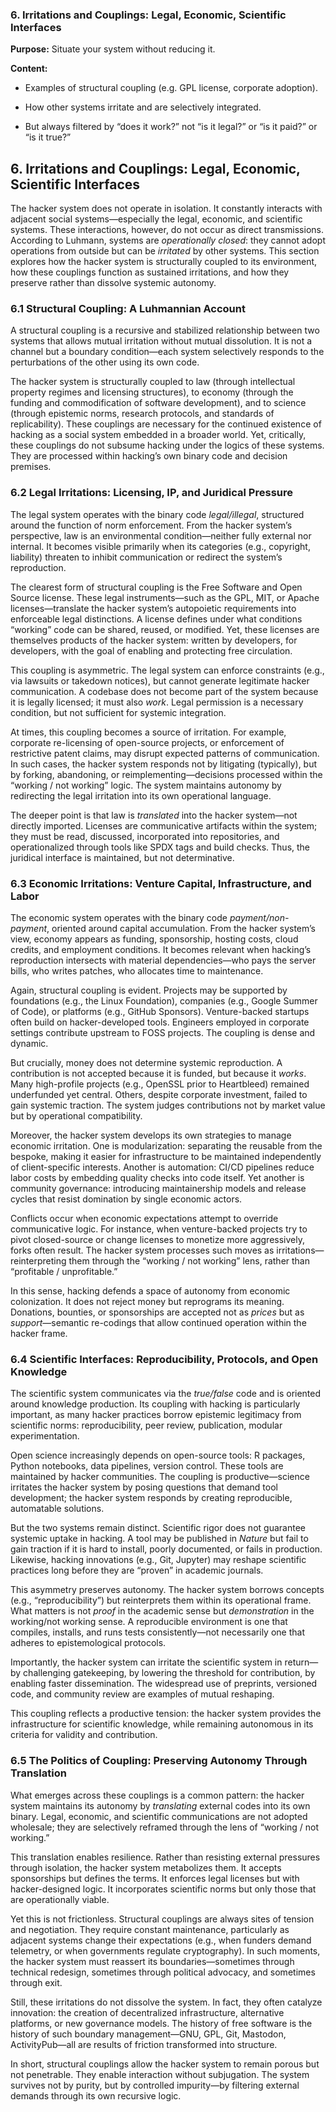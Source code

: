 ### **6. Irritations and Couplings: Legal, Economic, Scientific Interfaces**

  

**Purpose:** Situate your system without reducing it.

**Content:**

- Examples of structural coupling (e.g. GPL license, corporate adoption).
    
- How other systems irritate and are selectively integrated.
    
- But always filtered by “does it work?” not “is it legal?” or “is it paid?” or “is it true?”


## **6. Irritations and Couplings: Legal, Economic, Scientific Interfaces**

The hacker system does not operate in isolation. It constantly interacts with adjacent social systems—especially the legal, economic, and scientific systems. These interactions, however, do not occur as direct transmissions. According to Luhmann, systems are _operationally closed_: they cannot adopt operations from outside but can be _irritated_ by other systems. This section explores how the hacker system is structurally coupled to its environment, how these couplings function as sustained irritations, and how they preserve rather than dissolve systemic autonomy.

### **6.1 Structural Coupling: A Luhmannian Account**

A structural coupling is a recursive and stabilized relationship between two systems that allows mutual irritation without mutual dissolution. It is not a channel but a boundary condition—each system selectively responds to the perturbations of the other using its own code.

The hacker system is structurally coupled to law (through intellectual property regimes and licensing structures), to economy (through the funding and commodification of software development), and to science (through epistemic norms, research protocols, and standards of replicability). These couplings are necessary for the continued existence of hacking as a social system embedded in a broader world. Yet, critically, these couplings do not subsume hacking under the logics of these systems. They are processed within hacking’s own binary code and decision premises.

### **6.2 Legal Irritations: Licensing, IP, and Juridical Pressure**

The legal system operates with the binary code _legal/illegal_, structured around the function of norm enforcement. From the hacker system’s perspective, law is an environmental condition—neither fully external nor internal. It becomes visible primarily when its categories (e.g., copyright, liability) threaten to inhibit communication or redirect the system’s reproduction.

The clearest form of structural coupling is the Free Software and Open Source license. These legal instruments—such as the GPL, MIT, or Apache licenses—translate the hacker system’s autopoietic requirements into enforceable legal distinctions. A license defines under what conditions “working” code can be shared, reused, or modified. Yet, these licenses are themselves products of the hacker system: written by developers, for developers, with the goal of enabling and protecting free circulation.

This coupling is asymmetric. The legal system can enforce constraints (e.g., via lawsuits or takedown notices), but cannot generate legitimate hacker communication. A codebase does not become part of the system because it is legally licensed; it must also _work_. Legal permission is a necessary condition, but not sufficient for systemic integration.

At times, this coupling becomes a source of irritation. For example, corporate re-licensing of open-source projects, or enforcement of restrictive patent claims, may disrupt expected patterns of communication. In such cases, the hacker system responds not by litigating (typically), but by forking, abandoning, or reimplementing—decisions processed within the “working / not working” logic. The system maintains autonomy by redirecting the legal irritation into its own operational language.

The deeper point is that law is _translated_ into the hacker system—not directly imported. Licenses are communicative artifacts within the system; they must be read, discussed, incorporated into repositories, and operationalized through tools like SPDX tags and build checks. Thus, the juridical interface is maintained, but not determinative.

### **6.3 Economic Irritations: Venture Capital, Infrastructure, and Labor**

The economic system operates with the binary code _payment/non-payment_, oriented around capital accumulation. From the hacker system’s view, economy appears as funding, sponsorship, hosting costs, cloud credits, and employment conditions. It becomes relevant when hacking’s reproduction intersects with material dependencies—who pays the server bills, who writes patches, who allocates time to maintenance.

Again, structural coupling is evident. Projects may be supported by foundations (e.g., the Linux Foundation), companies (e.g., Google Summer of Code), or platforms (e.g., GitHub Sponsors). Venture-backed startups often build on hacker-developed tools. Engineers employed in corporate settings contribute upstream to FOSS projects. The coupling is dense and dynamic.

But crucially, money does not determine systemic reproduction. A contribution is not accepted because it is funded, but because it _works_. Many high-profile projects (e.g., OpenSSL prior to Heartbleed) remained underfunded yet central. Others, despite corporate investment, failed to gain systemic traction. The system judges contributions not by market value but by operational compatibility.

Moreover, the hacker system develops its own strategies to manage economic irritation. One is modularization: separating the reusable from the bespoke, making it easier for infrastructure to be maintained independently of client-specific interests. Another is automation: CI/CD pipelines reduce labor costs by embedding quality checks into code itself. Yet another is community governance: introducing maintainership models and release cycles that resist domination by single economic actors.

Conflicts occur when economic expectations attempt to override communicative logic. For instance, when venture-backed projects try to pivot closed-source or change licenses to monetize more aggressively, forks often result. The hacker system processes such moves as irritations—reinterpreting them through the “working / not working” lens, rather than “profitable / unprofitable.”

In this sense, hacking defends a space of autonomy from economic colonization. It does not reject money but reprograms its meaning. Donations, bounties, or sponsorships are accepted not as _prices_ but as _support_—semantic re-codings that allow continued operation within the hacker frame.
### **6.4 Scientific Interfaces: Reproducibility, Protocols, and Open Knowledge**

The scientific system communicates via the _true/false_ code and is oriented around knowledge production. Its coupling with hacking is particularly important, as many hacker practices borrow epistemic legitimacy from scientific norms: reproducibility, peer review, publication, modular experimentation.

Open science increasingly depends on open-source tools: R packages, Python notebooks, data pipelines, version control. These tools are maintained by hacker communities. The coupling is productive—science irritates the hacker system by posing questions that demand tool development; the hacker system responds by creating reproducible, automatable solutions.

But the two systems remain distinct. Scientific rigor does not guarantee systemic uptake in hacking. A tool may be published in _Nature_ but fail to gain traction if it is hard to install, poorly documented, or fails in production. Likewise, hacking innovations (e.g., Git, Jupyter) may reshape scientific practices long before they are “proven” in academic journals.

This asymmetry preserves autonomy. The hacker system borrows concepts (e.g., “reproducibility”) but reinterprets them within its operational frame. What matters is not _proof_ in the academic sense but _demonstration_ in the working/not working sense. A reproducible environment is one that compiles, installs, and runs tests consistently—not necessarily one that adheres to epistemological protocols.

Importantly, the hacker system can irritate the scientific system in return—by challenging gatekeeping, by lowering the threshold for contribution, by enabling faster dissemination. The widespread use of preprints, versioned code, and community review are examples of mutual reshaping.

This coupling reflects a productive tension: the hacker system provides the infrastructure for scientific knowledge, while remaining autonomous in its criteria for validity and contribution.
### **6.5 The Politics of Coupling: Preserving Autonomy Through Translation**

What emerges across these couplings is a common pattern: the hacker system maintains its autonomy by _translating_ external codes into its own binary. Legal, economic, and scientific communications are not adopted wholesale; they are selectively reframed through the lens of “working / not working.”

This translation enables resilience. Rather than resisting external pressures through isolation, the hacker system metabolizes them. It accepts sponsorships but defines the terms. It enforces legal licenses but with hacker-designed logic. It incorporates scientific norms but only those that are operationally viable.

Yet this is not frictionless. Structural couplings are always sites of tension and negotiation. They require constant maintenance, particularly as adjacent systems change their expectations (e.g., when funders demand telemetry, or when governments regulate cryptography). In such moments, the hacker system must reassert its boundaries—sometimes through technical redesign, sometimes through political advocacy, and sometimes through exit.

Still, these irritations do not dissolve the system. In fact, they often catalyze innovation: the creation of decentralized infrastructure, alternative platforms, or new governance models. The history of free software is the history of such boundary management—GNU, GPL, Git, Mastodon, ActivityPub—all are results of friction transformed into structure.

In short, structural couplings allow the hacker system to remain porous but not penetrable. They enable interaction without subjugation. The system survives not by purity, but by controlled impurity—by filtering external demands through its own recursive logic.